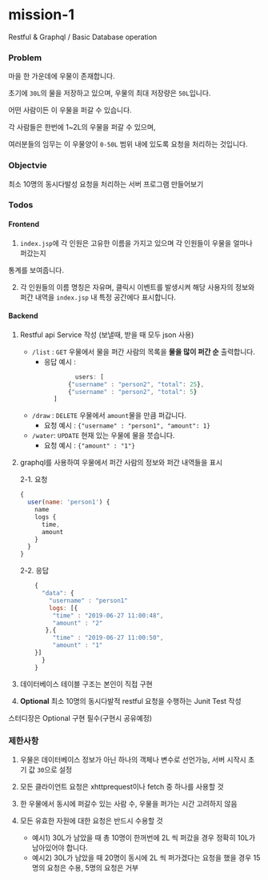 # mission-1
Restful &amp; Graphql / Basic Database operation

### Problem

마을 한 가운데에 우물이 존재합니다. 

초기에 `30L`의 물을 저장하고 있으며, 우물의 최대 저장량은 `50L`입니다.

어떤 사람이든 이 우물을 퍼갈 수 있습니다.

각 사람들은 한번에 1~2L의 우물을 퍼갈 수 있으며, 

여러분들의 임무는 이 우물양이 `0-50L` 범위 내에 있도록 요청을 처리하는 것입니다.

### Objectvie

최소 10명의 동시다발성 요청을 처리하는 서버 프로그램 만들어보기

### Todos

#### Frontend
1. ``index.jsp``에 각 인원은 고유한 이름을 가지고 있으며 각 인원들이 우물을 얼마나 퍼갔는지

통계를 보여줍니다.

2. 각 인원들의 이름 명칭은 자유며, 클릭시 이벤트를 발생시켜 해당 사용자의 정보와 퍼간 내역을 `index.jsp` 내 특정 공간에다 표시합니다.

#### Backend

1. Restful api Service 작성 (보낼때, 받을 때 모두 json 사용)    
    - ``/list`` : `GET` 우물에서 물을 퍼간 사람의 목록을 **물을 많이 퍼간 순** 출력합니다.
        - 응답 예시 :
        ```js
                    users: [
                  {"username" : "person2", "total": 25},
                  {"username" : "person2", "total": 5}
              ]
         ```
    - ``/draw`` : ``DELETE`` 우물에서 `amount`물을 만큼 퍼갑니다.
        - 요청 예시 : ``{"username" : "person1", "amount": 1}``
    - ``/water``: `UPDATE` 현재 있는 우물에 물을 붓습니다.
        - 요청 예시 : ``{"amount" : "1"}``
        
2. graphql를 사용하여 우물에서 퍼간 사람의 정보와 퍼간 내역들을 표시
    
    2-1. 요청
    
    ```js
    {
      user(name: 'person1') {
        name
        logs {
          time,
          amount
        }
      }
    }     
    ```
    2-2. 응답
    ```js
        {
          "data": {
            "username" : "person1"
            logs: [{
             "time" : "2019-06-27 11:00:48",
             "amount" : "2"    
           },{
             "time" : "2019-06-27 11:00:50",
             "amount" : "1"  
        }]
          }
        }     
      ```
3. 데이터베이스 테이블 구조는 본인이 직접 구현
    

4. **Optional** 최소 10명의 동시다발적 restful 요청을 수행하는 Junit Test 작성

스터디장은 Optional 구현 필수(구현시 공유예정)

### 제한사항

1. 우물은 데이터베이스 정보가 아닌 하나의 객체나 변수로 선언가능, 서버 시작시 초기 값 `30`으로 설정

2. 모든 클라이언트 요청은 xhttprequest이나 fetch 중 하나를 사용할 것

3. 한 우물에서 동시에 퍼갈수 있는 사람 수, 우물을 퍼가는 시간 고려하지 않음

4. 모든 유효한 자원에 대한 요청은 반드시 수용할 것
    - 예시1) 30L가 남았을 때 총 10명이 한꺼번에 2L 씩 퍼갔을 경우 정확히 10L가 남아있어야 합니다.
    - 예시2) 30L가 남았을 때 20명이 동시에 2L 씩 퍼가겠다는 요청을 했을 경우 15명의 요청은 수용, 5명의 요청은 거부